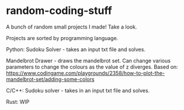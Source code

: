 # random-coding-stuff
A bunch of random small projects I made! Take a look.

Projects are sorted by programming language.

Python:
Sudoku Solver - takes an input txt file and solves.

Mandelbrot Drawer - draws the mandelbrot set. Can change various parameters to change the colours as the value of z diverges.
Based on: https://www.codingame.com/playgrounds/2358/how-to-plot-the-mandelbrot-set/adding-some-colors

C/C++:
Sudoku solver - takes in an input txt file and solves.

Rust:
WIP
